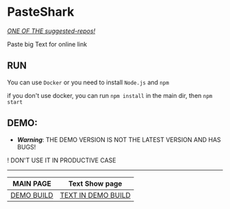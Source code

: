 # PasteShark
[*ONE OF THE suggested-repos!*](https://sharkbyteprojects.github.io/suggested-repos/)

Paste big Text for online link

## RUN
You can use `Docker` or you need to install `Node.js` and `npm`

if you don't use docker, you can run `npm install` in the main dir, then `npm start`

## DEMO:
- ***Warning***: THE DEMO VERSION IS NOT THE LATEST VERSION AND HAS BUGS!

! DON'T USE IT IN PRODUCTIVE CASE

---

MAIN PAGE									| Text Show page
------------------------------------------- | --------------------------------------------------------------------------
[DEMO BUILD](https://pasteshark.glitch.me/)	| [TEXT IN DEMO BUILD](https://pasteshark.glitch.me#ecc84ac050b4001cf143eb1fc99efe9c)

